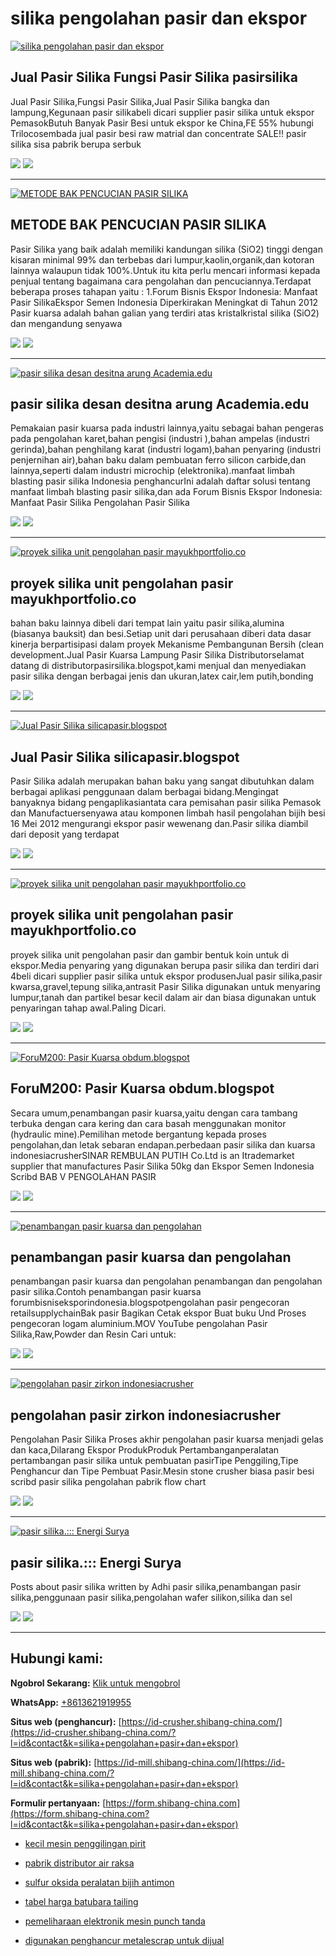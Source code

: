 # silika pengolahan pasir dan ekspor

<a href="https://swt.shibang-china.com/?l=id&img&k=silika+pengolahan+pasir+dan+ekspor" target="_blank">![silika pengolahan pasir dan ekspor](http://static.shibang-china.com/all-800x300/1013.jpg)</a>

## Jual Pasir Silika Fungsi Pasir Silika pasirsilika
Jual Pasir Silika,Fungsi Pasir Silika,Jual Pasir Silika bangka dan lampung,Kegunaan pasir silikabeli dicari supplier pasir silika untuk ekspor PemasokButuh Banyak Pasir Besi untuk ekspor ke China,FE 55% hubungi Trilocosembada jual pasir besi raw matrial dan concentrate SALE!! pasir silika sisa pabrik berupa serbuk


<a href="https://whatsapp.shibangsoft.com/WhatsApp.php" target="_blank" title="WhatsApp">![](http://static.shibang-china.com/icon/whatsapp.png)</a> <a href="https://swt.shibang-china.com/?l=id&icon&k=silika+pengolahan+pasir+dan+ekspor" target="_blank">![](http://static.shibang-china.com/icon/chat-id.png)</a>

---

<a href="https://swt.shibang-china.com/?l=id&img&k=silika+pengolahan+pasir+dan+ekspor" target="_blank">![METODE BAK PENCUCIAN PASIR SILIKA](http://static.shibang-china.com/all-800x300/884.jpg)</a>

## METODE BAK PENCUCIAN PASIR SILIKA
Pasir Silika yang baik adalah memiliki kandungan silika (SiO2) tinggi dengan kisaran minimal 99% dan terbebas dari lumpur,kaolin,organik,dan kotoran lainnya walaupun tidak 100%.Untuk itu kita perlu mencari informasi kepada penjual tentang bagaimana cara pengolahan dan pencuciannya.Terdapat beberapa proses tahapan yaitu : 1.Forum Bisnis Ekspor Indonesia: Manfaat Pasir SilikaEkspor Semen Indonesia Diperkirakan Meningkat di Tahun 2012 Pasir kuarsa adalah bahan galian yang terdiri atas kristalkristal silika (SiO2) dan mengandung senyawa


<a href="https://whatsapp.shibangsoft.com/WhatsApp.php" target="_blank" title="WhatsApp">![](http://static.shibang-china.com/icon/whatsapp.png)</a> <a href="https://swt.shibang-china.com/?l=id&icon&k=silika+pengolahan+pasir+dan+ekspor" target="_blank">![](http://static.shibang-china.com/icon/chat-id.png)</a>

---

<a href="https://swt.shibang-china.com/?l=id&img&k=silika+pengolahan+pasir+dan+ekspor" target="_blank">![pasir silika desan desitna arung Academia.edu](http://static.shibang-china.com/all-800x300/125.jpg)</a>

## pasir silika desan desitna arung Academia.edu
Pemakaian pasir kuarsa pada industri lainnya,yaitu sebagai bahan pengeras pada pengolahan karet,bahan pengisi (industri ),bahan ampelas (industri gerinda),bahan penghilang karat (industri logam),bahan penyaring (industri penjernihan air),bahan baku dalam pembuatan ferro silicon carbide,dan lainnya,seperti dalam industri microchip (elektronika).manfaat limbah blasting pasir silika Indonesia penghancurIni adalah daftar solusi tentang manfaat limbah blasting pasir silika,dan ada Forum Bisnis Ekspor Indonesia: Manfaat Pasir Silika Pengolahan Pasir Silika


<a href="https://whatsapp.shibangsoft.com/WhatsApp.php" target="_blank" title="WhatsApp">![](http://static.shibang-china.com/icon/whatsapp.png)</a> <a href="https://swt.shibang-china.com/?l=id&icon&k=silika+pengolahan+pasir+dan+ekspor" target="_blank">![](http://static.shibang-china.com/icon/chat-id.png)</a>

---

<a href="https://swt.shibang-china.com/?l=id&img&k=silika+pengolahan+pasir+dan+ekspor" target="_blank">![proyek silika unit pengolahan pasir mayukhportfolio.co](http://static.shibang-china.com/all-800x300/323.jpg)</a>

## proyek silika unit pengolahan pasir mayukhportfolio.co
bahan baku lainnya dibeli dari tempat lain yaitu pasir silika,alumina (biasanya bauksit) dan besi.Setiap unit dari perusahaan diberi data dasar kinerja berpartisipasi dalam proyek Mekanisme Pembangunan Bersih (clean development.Jual Pasir Kuarsa Lampung Pasir Silika Distributorselamat datang di distributorpasirsilika.blogspot,kami menjual dan menyediakan pasir silika dengan berbagai jenis dan ukuran,latex cair,lem putih,bonding


<a href="https://whatsapp.shibangsoft.com/WhatsApp.php" target="_blank" title="WhatsApp">![](http://static.shibang-china.com/icon/whatsapp.png)</a> <a href="https://swt.shibang-china.com/?l=id&icon&k=silika+pengolahan+pasir+dan+ekspor" target="_blank">![](http://static.shibang-china.com/icon/chat-id.png)</a>

---

<a href="https://swt.shibang-china.com/?l=id&img&k=silika+pengolahan+pasir+dan+ekspor" target="_blank">![Jual Pasir Silika silicapasir.blogspot](http://static.shibang-china.com/all-800x300/488.jpg)</a>

## Jual Pasir Silika silicapasir.blogspot
Pasir Silika adalah merupakan bahan baku yang sangat dibutuhkan dalam berbagai aplikasi penggunaan dalam berbagai bidang.Mengingat banyaknya bidang pengaplikasiantata cara pemisahan pasir silika Pemasok dan Manufactuersenyawa atau komponen limbah hasil pengolahan bijih besi 16 Mei 2012 mengurangi ekspor pasir wewenang dan.Pasir silika diambil dari deposit yang terdapat


<a href="https://whatsapp.shibangsoft.com/WhatsApp.php" target="_blank" title="WhatsApp">![](http://static.shibang-china.com/icon/whatsapp.png)</a> <a href="https://swt.shibang-china.com/?l=id&icon&k=silika+pengolahan+pasir+dan+ekspor" target="_blank">![](http://static.shibang-china.com/icon/chat-id.png)</a>

---

<a href="https://swt.shibang-china.com/?l=id&img&k=silika+pengolahan+pasir+dan+ekspor" target="_blank">![proyek silika unit pengolahan pasir mayukhportfolio.co](http://static.shibang-china.com/all-800x300/566.jpg)</a>

## proyek silika unit pengolahan pasir mayukhportfolio.co
proyek silika unit pengolahan pasir dan gambir bentuk koin untuk di ekspor.Media penyaring yang digunakan berupa pasir silika dan terdiri dari 4beli dicari supplier pasir silika untuk ekspor produsenJual pasir silika,pasir kwarsa,gravel,tepung silika,antrasit Pasir Silika digunakan untuk menyaring lumpur,tanah dan partikel besar kecil dalam air dan biasa digunakan untuk penyaringan tahap awal.Paling Dicari.


<a href="https://whatsapp.shibangsoft.com/WhatsApp.php" target="_blank" title="WhatsApp">![](http://static.shibang-china.com/icon/whatsapp.png)</a> <a href="https://swt.shibang-china.com/?l=id&icon&k=silika+pengolahan+pasir+dan+ekspor" target="_blank">![](http://static.shibang-china.com/icon/chat-id.png)</a>

---

<a href="https://swt.shibang-china.com/?l=id&img&k=silika+pengolahan+pasir+dan+ekspor" target="_blank">![ForuM200: Pasir Kuarsa obdum.blogspot](http://static.shibang-china.com/all-800x300/1105.jpg)</a>

## ForuM200: Pasir Kuarsa obdum.blogspot
Secara umum,penambangan pasir kuarsa,yaitu dengan cara tambang terbuka dengan cara kering dan cara basah menggunakan monitor (hydraulic mine).Pemilihan metode bergantung kepada proses pengolahan,dan letak sebaran endapan.perbedaan pasir silika dan kuarsa indonesiacrusherSINAR REMBULAN PUTIH Co.Ltd is an Itrademarket supplier that manufactures Pasir Silika 50kg dan Ekspor Semen Indonesia Scribd BAB V PENGOLAHAN PASIR


<a href="https://whatsapp.shibangsoft.com/WhatsApp.php" target="_blank" title="WhatsApp">![](http://static.shibang-china.com/icon/whatsapp.png)</a> <a href="https://swt.shibang-china.com/?l=id&icon&k=silika+pengolahan+pasir+dan+ekspor" target="_blank">![](http://static.shibang-china.com/icon/chat-id.png)</a>

---

<a href="https://swt.shibang-china.com/?l=id&img&k=silika+pengolahan+pasir+dan+ekspor" target="_blank">![penambangan pasir kuarsa dan pengolahan](http://static.shibang-china.com/all-800x300/684.jpg)</a>

## penambangan pasir kuarsa dan pengolahan
penambangan pasir kuarsa dan pengolahan penambangan dan pengolahan pasir silika.Contoh penambangan pasir kuarsa forumbisniseksporindonesia.blogspotpengolahan pasir pengecoran retailsupplychainBak pasir Bagikan Cetak ekspor Buat buku Und Proses pengecoran logam aluminium.MOV YouTube pengolahan Pasir Silika,Raw,Powder dan Resin Cari untuk:


<a href="https://whatsapp.shibangsoft.com/WhatsApp.php" target="_blank" title="WhatsApp">![](http://static.shibang-china.com/icon/whatsapp.png)</a> <a href="https://swt.shibang-china.com/?l=id&icon&k=silika+pengolahan+pasir+dan+ekspor" target="_blank">![](http://static.shibang-china.com/icon/chat-id.png)</a>

---

<a href="https://swt.shibang-china.com/?l=id&img&k=silika+pengolahan+pasir+dan+ekspor" target="_blank">![pengolahan pasir zirkon indonesiacrusher](http://static.shibang-china.com/all-800x300/406.jpg)</a>

## pengolahan pasir zirkon indonesiacrusher
Pengolahan Pasir Silika Proses akhir pengolahan pasir kuarsa menjadi gelas dan kaca,Dilarang Ekspor ProdukProduk Pertambanganperalatan pertambangan pasir silika untuk pembuatan pasirTipe Penggiling,Tipe Penghancur dan Tipe Pembuat Pasir.Mesin stone crusher biasa pasir besi scribd pasir silika pengolahan pabrik flow chart


<a href="https://whatsapp.shibangsoft.com/WhatsApp.php" target="_blank" title="WhatsApp">![](http://static.shibang-china.com/icon/whatsapp.png)</a> <a href="https://swt.shibang-china.com/?l=id&icon&k=silika+pengolahan+pasir+dan+ekspor" target="_blank">![](http://static.shibang-china.com/icon/chat-id.png)</a>

---

<a href="https://swt.shibang-china.com/?l=id&img&k=silika+pengolahan+pasir+dan+ekspor" target="_blank">![pasir silika.::: Energi Surya](http://static.shibang-china.com/all-800x300/102.jpg)</a>

## pasir silika.::: Energi Surya
Posts about pasir silika written by Adhi pasir silika,penambangan pasir silika,penggunaan pasir silika,pengolahan wafer silikon,silika dan sel

<a href="https://whatsapp.shibangsoft.com/WhatsApp.php" target="_blank" title="WhatsApp">![](http://static.shibang-china.com/icon/whatsapp.png)</a> <a href="https://swt.shibang-china.com/?l=id&icon&k=silika+pengolahan+pasir+dan+ekspor" target="_blank">![](http://static.shibang-china.com/icon/chat-id.png)</a>

---
## Hubungi kami:

**Ngobrol Sekarang:** [Klik untuk mengobrol](https://swt.shibang-china.com?l=id&contact&k=silika+pengolahan+pasir+dan+ekspor)

**WhatsApp:**  [+8613621919955](https://whatsapp.shibangsoft.com/WhatsApp.php)

**Situs web (penghancur):** [https://id-crusher.shibang-china.com/](https://id-crusher.shibang-china.com/?l=id&contact&k=silika+pengolahan+pasir+dan+ekspor)

**Situs web (pabrik):** [https://id-mill.shibang-china.com/](https://id-mill.shibang-china.com/?l=id&contact&k=silika+pengolahan+pasir+dan+ekspor)

**Formulir pertanyaan:** [https://form.shibang-china.com](https://form.shibang-china.com?l=id&contact&k=silika+pengolahan+pasir+dan+ekspor)

* [kecil mesin penggilingan pirit](../35/kecil%20mesin%20penggilingan%20pirit.md)

* [pabrik distributor air raksa](../34/pabrik%20distributor%20air%20raksa.md)

* [sulfur oksida peralatan bijih antimon](../34/sulfur%20oksida%20peralatan%20bijih%20antimon.md)

* [tabel harga batubara tailing](../32/tabel%20harga%20batubara%20tailing.md)

* [pemeliharaan elektronik mesin punch tanda](../40/pemeliharaan%20elektronik%20mesin%20punch%20tanda.md)

* [digunakan penghancur metalescrap untuk dijual](../33/digunakan%20penghancur%20metalescrap%20untuk%20dijual.md)